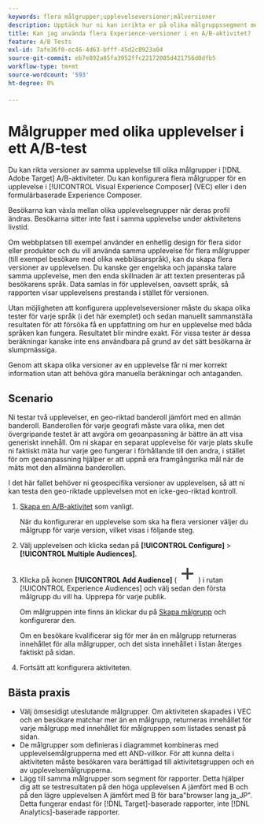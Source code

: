```yaml
---
keywords: flera målgrupper;upplevelseversioner;målversioner
description: Upptäck hur ni kan inrikta er på olika målgruppssegment med versioner av samma upplevelse i A/B-aktiviteter.
title: Kan jag använda flera Experience-versioner i en A/B-aktivitet?
feature: A/B Tests
exl-id: 7afe36f0-ec46-4d63-bfff-45d2c8923a04
source-git-commit: eb7e892a85fa3952ffc22172085d421756d0dfb5
workflow-type: tm+mt
source-wordcount: '593'
ht-degree: 0%

---
```


# Målgrupper med olika upplevelser i ett A/B-test

Du kan rikta versioner av samma upplevelse till olika målgrupper i [!DNL Adobe Target] A/B-aktiviteter. Du kan konfigurera flera målgrupper för en upplevelse i [!UICONTROL Visual Experience Composer] (VEC) eller i den formulärbaserade Experience Composer.

Besökarna kan växla mellan olika upplevelsegrupper när deras profil ändras. Besökarna sitter inte fast i samma upplevelse under aktivitetens livstid.

Om webbplatsen till exempel använder en enhetlig design för flera sidor eller produkter och du vill använda samma upplevelse för flera målgrupper (till exempel besökare med olika webbläsarspråk), kan du skapa flera versioner av upplevelsen. Du kanske ger engelska och japanska talare samma upplevelse, men den enda skillnaden är att texten presenteras på besökarens språk. Data samlas in för upplevelsen, oavsett språk, så rapporten visar upplevelsens prestanda i stället för versionen.

Utan möjligheten att konfigurera upplevelseversioner måste du skapa olika tester för varje språk (i det här exemplet) och sedan manuellt sammanställa resultaten för att försöka få en uppfattning om hur en upplevelse med båda språken kan fungera. Resultatet blir mindre exakt. För vissa tester är dessa beräkningar kanske inte ens användbara på grund av det sätt besökarna är slumpmässiga.

Genom att skapa olika versioner av en upplevelse får ni mer korrekt information utan att behöva göra manuella beräkningar och antaganden.

## Scenario

Ni testar två upplevelser, en geo-riktad banderoll jämfört med en allmän banderoll. Banderollen för varje geografi måste vara olika, men det övergripande testet är att avgöra om geoanpassning är bättre än att visa generiskt innehåll. Om ni skapar en separat upplevelse för varje plats skulle ni faktiskt mäta hur varje geo fungerar i förhållande till den andra, i stället för om geoanpassning hjälper er att uppnå era framgångsrika mål när de mäts mot den allmänna banderollen.

I det här fallet behöver ni geospecifika versioner av upplevelsen, så att ni kan testa den geo-riktade upplevelsen mot en icke-geo-riktad kontroll.

1. [Skapa en A/B-aktivitet](/help/main/c-activities/t-test-ab/t-test-create-ab/test-create-ab.md) som vanligt.

   När du konfigurerar en upplevelse som ska ha flera versioner väljer du målgrupp för varje version, vilket visas i följande steg.

1. Välj upplevelsen och klicka sedan på **[!UICONTROL Configure]** > **[!UICONTROL Multiple Audiences]**.

1. Klicka på ikonen **[!UICONTROL Add Audience]** ( ![ Lägg till ikon ](/help/main/assets/icons/Add.svg) ) i rutan [!UICONTROL Experience Audiences] och välj sedan den första målgrupp du vill ha. Upprepa för varje publik.

   Om målgruppen inte finns än klickar du på [Skapa målgrupp](/help/main/c-target/c-audiences/create-audience.md#task_E18BD77A9A8F4ED0AC50569F94556558) och konfigurerar den.

   Om en besökare kvalificerar sig för mer än en målgrupp returneras innehållet för alla målgrupper, och det sista innehållet i listan återges faktiskt på sidan.

1. Fortsätt att konfigurera aktiviteten.

## Bästa praxis

* Välj ömsesidigt uteslutande målgrupper. Om aktiviteten skapades i VEC och en besökare matchar mer än en målgrupp, returneras innehållet för varje målgrupp med innehållet för målgruppen som listades senast på sidan.
* De målgrupper som definieras i diagrammet kombineras med upplevelsemålgrupperna med ett AND-villkor. För att kunna delta i aktiviteten måste besökaren vara berättigad till aktivitetsgruppen och en av upplevelsemålgrupperna.
* Lägg till samma målgrupper som segment för rapporter. Detta hjälper dig att se testresultaten på den höga upplevelsen A jämfört med B och på den lägre upplevelsen A jämfört med B för bara&quot;browser lang ja_JP&quot;. Detta fungerar endast för [!DNL Target]-baserade rapporter, inte [!DNL Analytics]-baserade rapporter.
